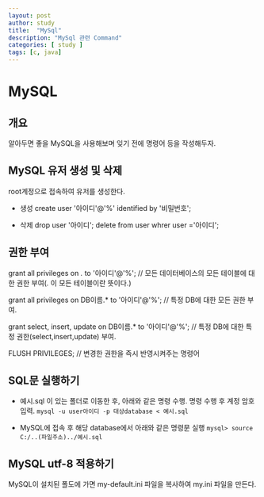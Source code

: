 ```yaml
---
layout: post
author: study
title:  "MySql"
description: "MySql 관련 Command"
categories: [ study ]
tags: [c, java]
---
```


# MySQL

## 개요
 알아두면 좋을 MySQL을 사용해보며 잊기 전에 명령어 등을 작성해두자.

## MySQL 유저 생성 및 삭제
 root계정으로 접속하여 유저를 생성한다.

  - 생성
   create user '아이디'@'%' identified by '비밀번호';
  
  - 삭제
   drop user '아이디';
   delete from user whrer user ='아이디';

## 권한 부여
 grant all privileges on *.* to '아이디'@'%'; // 모든 데이터베이스의 모든 테이블에 대한 권한 부여(*.* 이 모든 테이블이란 뜻이다.) 

  grant all privileges on DB이름.* to '아이디'@'%'; //  특정 DB에 대한 모든 권한 부여.

  grant select, insert, update on DB이름.* to '아이디'@'%'; // 특정 DB에 대한 특정 권한(select,insert,update) 부여.

  FLUSH PRIVILEGES; // 변경한 권한을 즉시 반영시켜주는 명령어 


## SQL문 실행하기
  - 예시.sql 이 있는 폴더로 이동한 후, 아래와 같은 명령 수행. 
    명령 수행 후 계정 암호 입력.
   `mysql -u user아이디 -p 대상database < 예시.sql`
  
  - MySQL에 접속 후 해당 database에서 아래와 같은 명령문 실행
   `mysql> source C:/..(파일주소)../예시.sql`

## MySQL utf-8 적용하기

 MySQL이 설치된 폴도에 가면 my-default.ini 파일을 복사하여 my.ini 파일을 만든다.